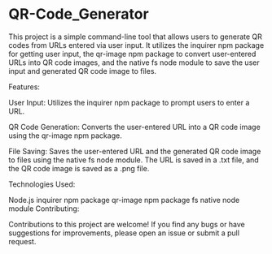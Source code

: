 # QR-Code_Generator
This project is a simple command-line tool that allows users to generate QR codes from URLs entered via user input. It utilizes the inquirer npm package for getting user input, the qr-image npm package to convert user-entered URLs into QR code images, and the native fs node module to save the user input and generated QR code image to files.

Features:

User Input: Utilizes the inquirer npm package to prompt users to enter a URL.

QR Code Generation: Converts the user-entered URL into a QR code image using the qr-image npm package.

File Saving: Saves the user-entered URL and the generated QR code image to files using the native fs node module. The URL is saved in a .txt file, and the QR code image is saved as a .png file.

Technologies Used:

Node.js
inquirer npm package
qr-image npm package
fs native node module
Contributing:

Contributions to this project are welcome! If you find any bugs or have suggestions for improvements, please open an issue or submit a pull request.
